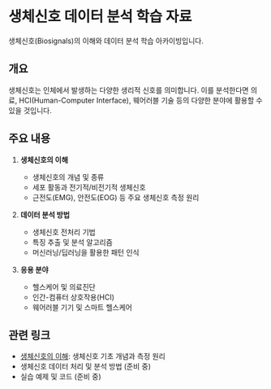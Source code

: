 # 생체신호 데이터 분석 학습 자료

생체신호(Biosignals)의 이해와 데이터 분석 학습 아카이빙입니다.

## 개요

생체신호는 인체에서 발생하는 다양한 생리적 신호를 의미합니다.
이를 분석한다면 의료, HCI(Human-Computer Interface), 웨어러블 기술 등의 다양한 분야에 활용할 수 있을 것입니다.

## 주요 내용

1. **생체신호의 이해**
   - 생체신호의 개념 및 종류
   - 세포 활동과 전기적/비전기적 생체신호
   - 근전도(EMG), 안전도(EOG) 등 주요 생체신호 측정 원리

2. **데이터 분석 방법**
   - 생체신호 전처리 기법
   - 특징 추출 및 분석 알고리즘
   - 머신러닝/딥러닝을 활용한 패턴 인식

3. **응용 분야**
   - 헬스케어 및 의료진단
   - 인간-컴퓨터 상호작용(HCI)
   - 웨어러블 기기 및 스마트 헬스케어

## 관련 링크

- [생체신호의 이해](./understanding_biosignals.md): 생체신호 기초 개념과 측정 원리
- 생체신호 데이터 처리 및 분석 방법 (준비 중)
- 실습 예제 및 코드 (준비 중)

